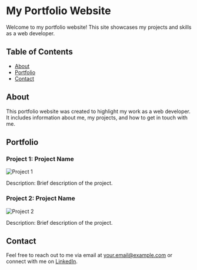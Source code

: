 # My Portfolio Website

Welcome to my portfolio website! This site showcases my projects and skills as a web developer.

## Table of Contents

- [About](#about)
- [Portfolio](#portfolio)
- [Contact](#contact)

## About

This portfolio website was created to highlight my work as a web developer. It includes information about me, my projects, and how to get in touch with me.

## Portfolio

### Project 1: Project Name

![Project 1](project1.jpg)

Description: Brief description of the project.

### Project 2: Project Name

![Project 2](project2.jpg)

Description: Brief description of the project.

<!-- Add more projects as needed -->

## Contact

Feel free to reach out to me via email at [your.email@example.com](mailto:your.email@example.com) or connect with me on [LinkedIn](#).
